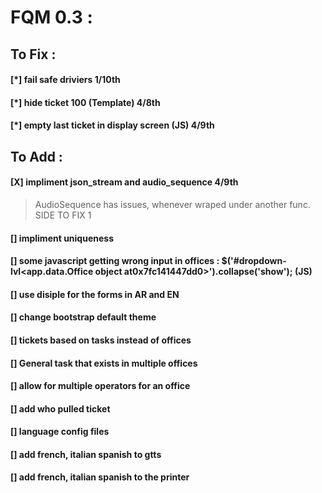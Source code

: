 # FQM 0.3 :

## To Fix :

#### [*] fail safe driviers 1/10th
#### [*] hide ticket 100 (Template) 4/8th
#### [*] empty last ticket in display screen (JS) 4/9th

## To Add :

#### [X] impliment json_stream and audio_sequence 4/9th
> AudioSequence has issues, whenever wraped under another func. SIDE TO FIX 1
#### [] impliment uniqueness
#### [] some javascript getting wrong input in offices : $('#dropdown-lvl&lt;app.data.Office object at0x7fc141447dd0&gt;').collapse('show'); (JS)
#### [] use disiple for the forms in AR and EN
#### [] change bootstrap default theme
#### [] tickets based on tasks instead of offices
#### [] General task that exists in multiple offices
#### [] allow for multiple operators for an office
#### [] add who pulled ticket
#### [] language config files
#### [] add french, italian spanish to gtts
#### [] add french, italian spanish to the printer
